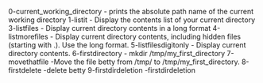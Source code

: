 0-current_working_directory - prints the absolute path name of the current working directory
1-listit - Display the contents list of your current directory
3-listfiles - Display current directory contents in a long format
4-listmorefiles - Display current directory contents, including hidden files (starting with .). Use the long format.
5-listfilesdigitonly - Display current directory contents.
6-firstdirectory - mkdir /tmp/my_first_directory
7-movethatfile -Move the file betty from /tmp/ to /tmp/my_first_directory.
8-firstdelete -delete betty
9-firstdirdeletion -firstdirdeletion
